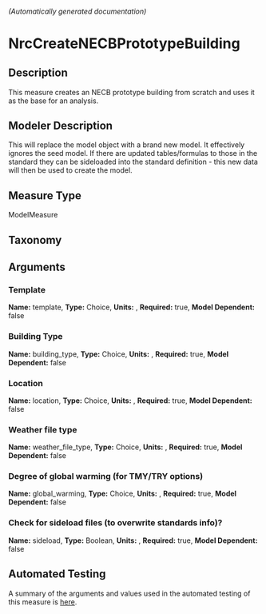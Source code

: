

###### (Automatically generated documentation)

# NrcCreateNECBPrototypeBuilding

## Description
This measure creates an NECB prototype building from scratch and uses it as the base for an analysis.

## Modeler Description
This will replace the model object with a brand new model. It effectively ignores the seed model. If there are 
	updated tables/formulas to those in the standard they can be sideloaded into the standard definition - this new data will
	then be used to create the model.

## Measure Type
ModelMeasure

## Taxonomy


## Arguments


### Template

**Name:** template,
**Type:** Choice,
**Units:** ,
**Required:** true,
**Model Dependent:** false

### Building Type

**Name:** building_type,
**Type:** Choice,
**Units:** ,
**Required:** true,
**Model Dependent:** false

### Location

**Name:** location,
**Type:** Choice,
**Units:** ,
**Required:** true,
**Model Dependent:** false

### Weather file type

**Name:** weather_file_type,
**Type:** Choice,
**Units:** ,
**Required:** true,
**Model Dependent:** false

### Degree of global warming (for TMY/TRY options)

**Name:** global_warming,
**Type:** Choice,
**Units:** ,
**Required:** true,
**Model Dependent:** false

### Check for sideload files (to overwrite standards info)?

**Name:** sideload,
**Type:** Boolean,
**Units:** ,
**Required:** true,
**Model Dependent:** false






## Automated Testing
A summary of the arguments and values used in the automated testing of this measure is [here](./tests/README.md).
